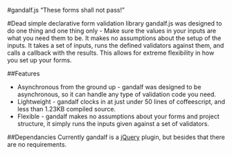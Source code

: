 #gandalf.js 
“These forms shall not pass!”

#Dead simple declarative form validation library
gandalf.js was designed to do one thing and one thing only - Make sure the values in your inputs are what you need them to be. It makes no assumptions about the setup of the inputs. It takes a set of inputs, runs the defined validators against them, and calls a callback with the results. This allows for extreme flexibility in how you set up your forms. 

##Features
-	Asynchronous from the ground up - gandalf was designed to be asynchronous, so it can handle any type of validation code you need.
- Lightweight - gandalf clocks in at just under 50 lines of coffeescript, and less than 1.23KB compiled source. 
- Flexible - gandalf makes no assumptions about your forms and project structure, it simply runs the inputs given against a set of validators. 

##Dependancies 
Currently gandalf is a [jQuery](http://jquery.com/) plugin, but besides that there are no requirements.